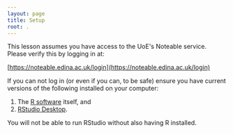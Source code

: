 ```yaml
---
layout: page
title: Setup
root: .
---
```

This lesson assumes you have access to the UoE's Noteable service. Please verify this by logging in at:

[https://noteable.edina.ac.uk/login](https://noteable.edina.ac.uk/login)

If you can not log in (or even if you can, to be safe) ensure you have current versions of the following installed on your computer:

1. The [R software](https://cran.r-project.org/mirrors.html) itself, and
1. [RStudio Desktop](https://www.rstudio.com/products/rstudio/download/#download).

You will not be able to run RStudio without also having R installed.

<!---
You also need to download some files to follow this lesson:

1. Make a new folder in your Desktop called `r-novice-inflammation`.
2. Download [r-novice-inflammation-data.zip]({{ page.root }}/data/r-novice-inflammation-data.zip)
   and move the file to this folder.
3. If it's not unzipped yet, double-click on it to unzip it. You should end up
   with a new folder called `data`.
4. You can access this folder from the Unix shell with:

~~~
$ cd
$ cd Desktop/r-novice-inflammation/data
~~~
{: .language-bash}
-->
